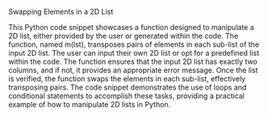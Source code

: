 Swapping Elements in a 2D List

This Python code snippet showcases a function designed to manipulate a 2D list, either provided by the user or generated within the code. The function, named m(lst), transposes pairs of elements in each sub-list of the input 2D list. The user can input their own 2D list or opt for a predefined list within the code. The function ensures that the input 2D list has exactly two columns, and if not, it provides an appropriate error message. Once the list is verified, the function swaps the elements in each sub-list, effectively transposing pairs. The code snippet demonstrates the use of loops and conditional statements to accomplish these tasks, providing a practical example of how to manipulate 2D lists in Python.